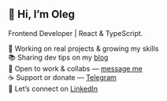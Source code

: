 ## 👋 Hi, I’m Oleg

Frontend Developer | React & TypeScript.

🚀 Working on real projects & growing my skills  
📚 Sharing dev tips on my [blog](https://dev.to/oltrenin)  
🤝 Open to work & collabs — [message me](https://t.me/oltrenin)  
☕ Support or donate — [Telegram](https://t.me/oltrenin)  
🔗 Let’s connect on [LinkedIn](https://www.linkedin.com/in/oleg-trenin-a6480629b/)
